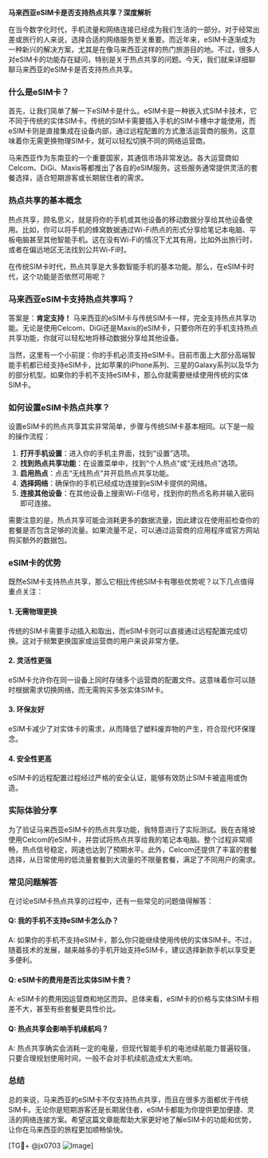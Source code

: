 **马来西亚eSIM卡是否支持热点共享？深度解析**

在当今数字化时代，手机流量和网络连接已经成为我们生活的一部分。对于经常出差或旅行的人来说，选择合适的网络服务至关重要。而近年来，eSIM卡逐渐成为一种新兴的解决方案，尤其是在像马来西亚这样的热门旅游目的地。不过，很多人对eSIM卡的功能存在疑问，特别是关于热点共享的问题。今天，我们就来详细聊聊马来西亚的eSIM卡是否支持热点共享。

### 什么是eSIM卡？

首先，让我们简单了解一下eSIM卡是什么。eSIM卡是一种嵌入式SIM卡技术，它不同于传统的实体SIM卡。传统的SIM卡需要插入手机的SIM卡槽中才能使用，而eSIM卡则是直接集成在设备内部，通过远程配置的方式激活运营商的服务。这意味着你无需更换物理SIM卡，就可以轻松切换不同的网络运营商。

马来西亚作为东南亚的一个重要国家，其通信市场非常发达。各大运营商如Celcom、DiGi、Maxis等都推出了各自的eSIM服务。这些服务通常提供灵活的套餐选择，适合短期游客或长期居住者的需求。

### 热点共享的基本概念

热点共享，顾名思义，就是将你的手机或其他设备的移动数据分享给其他设备使用。比如，你可以将手机的蜂窝数据通过Wi-Fi热点的形式分享给笔记本电脑、平板电脑甚至其他智能手机。这在没有Wi-Fi的情况下尤其有用，比如外出旅行时，或者在偏远地区无法找到公共Wi-Fi时。

在传统SIM卡时代，热点共享是大多数智能手机的基本功能。那么，在eSIM卡时代，这个功能是否依然可用呢？

### 马来西亚eSIM卡支持热点共享吗？

答案是：**肯定支持！** 马来西亚的eSIM卡与传统SIM卡一样，完全支持热点共享功能。无论是使用Celcom、DiGi还是Maxis的eSIM卡，只要你所在的手机支持热点共享功能，你就可以轻松地将移动数据分享给其他设备。

当然，这里有一个小前提：你的手机必须支持eSIM卡。目前市面上大部分高端智能手机都已经支持eSIM卡，比如苹果的iPhone系列、三星的Galaxy系列以及华为的部分机型。如果你的手机不支持eSIM卡，那么你就需要继续使用传统的实体SIM卡。

### 如何设置eSIM卡热点共享？

设置eSIM卡的热点共享其实非常简单，步骤与传统SIM卡基本相同。以下是一般的操作流程：

1. **打开手机设置**：进入你的手机主界面，找到“设置”选项。
2. **找到热点共享功能**：在设置菜单中，找到“个人热点”或“无线热点”选项。
3. **启用热点**：点击“无线热点”并开启热点共享功能。
4. **选择网络**：确保你的手机已经成功连接到eSIM卡提供的网络。
5. **连接其他设备**：在其他设备上搜索Wi-Fi信号，找到你的热点名称并输入密码即可连接。

需要注意的是，热点共享可能会消耗更多的数据流量，因此建议在使用前检查你的套餐是否包含足够的流量。如果流量不足，可以通过运营商的应用程序或官方网站购买额外的数据包。

### eSIM卡的优势

既然eSIM卡支持热点共享，那么它相比传统SIM卡有哪些优势呢？以下几点值得重点关注：

#### 1. **无需物理更换**
   传统的SIM卡需要手动插入和取出，而eSIM卡则可以直接通过远程配置完成切换。这对于频繁更换国家或运营商的用户来说非常方便。

#### 2. **灵活性更强**
   eSIM卡允许你在同一设备上同时存储多个运营商的配置文件。这意味着你可以随时根据需求切换网络，而无需购买多张实体SIM卡。

#### 3. **环保友好**
   eSIM卡减少了对实体卡的需求，从而降低了塑料废弃物的产生，符合现代环保理念。

#### 4. **安全性更高**
   eSIM卡的远程配置过程经过严格的安全认证，能够有效防止SIM卡被盗用或伪造。

### 实际体验分享

为了验证马来西亚eSIM卡的热点共享功能，我特意进行了实际测试。我在吉隆坡使用Celcom的eSIM卡，并尝试将热点共享给我的笔记本电脑。整个过程非常顺畅，热点信号稳定，网速也达到了预期水平。此外，Celcom还提供了丰富的套餐选择，从日常使用的低流量套餐到大流量的不限量套餐，满足了不同用户的需求。

### 常见问题解答

在讨论eSIM卡热点共享的过程中，还有一些常见的问题值得解答：

#### Q: 我的手机不支持eSIM卡怎么办？
A: 如果你的手机不支持eSIM卡，那么你只能继续使用传统的实体SIM卡。不过，随着技术的发展，越来越多的手机开始支持eSIM卡，建议选择新款手机以享受更多便利。

#### Q: eSIM卡的费用是否比实体SIM卡贵？
A: eSIM卡的费用因运营商和地区而异。总体来看，eSIM卡的价格与实体SIM卡相差不大，甚至有些套餐更具性价比。

#### Q: 热点共享会影响手机续航吗？
A: 热点共享确实会消耗一定的电量，但现代智能手机的电池续航能力普遍较强，只要合理规划使用时间，一般不会对手机续航造成太大影响。

### 总结

总的来说，马来西亚的eSIM卡不仅支持热点共享，而且在很多方面都优于传统SIM卡。无论你是短期游客还是长期居住者，eSIM卡都能为你提供更加便捷、灵活的网络连接方案。希望这篇文章能帮助大家更好地了解eSIM卡的功能和优势，让你在马来西亚的旅程更加顺畅愉快。

[TG💪+ @jx0703 ![Image](https://github.com/user-attachments/assets/dbca1d08-cadb-493c-b0ec-ad6f7a83f270)]